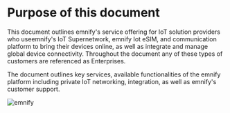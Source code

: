 # Purpose of this document

This document outlines emnify's service offering for IoT solution providers who useemnify's IoT Supernetwork, emnify Iot eSIM, and communication platform to bring their devices online, as well as integrate and manage global device connectivity.
Throughout the document any of these types of customers are referenced as Enterprises. 

The document outlines key services, available functionalities of the emnify platform including private IoT networking, integration, as well as emnify's customer support. 

![emnify](assets/logo-emnify-print-blue.png)
